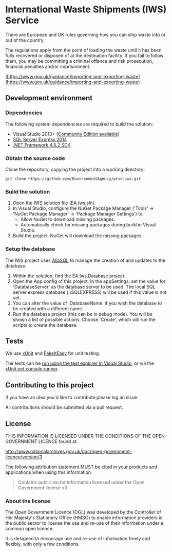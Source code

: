 # International Waste Shipments (IWS) Service

There are European and UK rules governing how you can ship waste into or out of the country.

The regulations apply from the point of loading the waste until it has been fully recovered or disposed of at the destination facility. If you fail to follow them, you may be committing a criminal offence and risk prosecution, financial penalties and/or imprisonment.

[https://www.gov.uk/guidance/importing-and-exporting-waste](https://www.gov.uk/guidance/importing-and-exporting-waste)

## Development environment

### Dependencies

The following system dependencies are required to build the solution:

* Visual Studio 2013+ ([Community Edition available](https://www.visualstudio.com/en-us/products/visual-studio-community-vs.aspx))
* [SQL Server Express 2014](https://www.microsoft.com/en-gb/server-cloud/products/sql-server-editions/sql-server-express.aspx)
* [.NET Framework 4.5.2 SDK](https://www.microsoft.com/en-gb/download/details.aspx?id=42637)

### Obtain the source code

Clone the repository, copying the project into a working directory:

    git clone https://github.com/EnvironmentAgency/prsd-iws.git
    
### Build the solution

1. Open the IWS solution file (EA.Iws.sln).
2. In Visual Studio, configure the NuGet Package Manager ('Tools' -> 'NuGet Package Manager' -> 'Package Manager Settings') to:
   * Allow NuGet to download missing packages.
   * Automatically check for missing packages during build in Visual Studio.
3. Build the project. NuGet will download the missing packages.

<!-- End of list -->

### Setup the database

The IWS project uses [AliaSQL](https://github.com/ClearMeasure/AliaSQL) to manage the creation of and updates to the database.

1. Within the solution, find the EA.Iws.Database project.
2. Open the App.config of this project. In the appSettings, set the value for 'DatabaseServer' as the database server to be used. The local SQL server express database (.\SQLEXPRESS) will be used if this value is not set.
3. You can alter the value of 'DatabaseName' if you wish the database to be created with a different name.
4. Run the database project (this can be in debug mode). You will be shown a list of possible actions. Choose 'Create', which will run the scripts to create the database.

<!-- End of list -->

## Tests
We use [xUnit](https://github.com/xunit/xunit) and [FakeItEasy](https://github.com/FakeItEasy/FakeItEasy) for unit testing.

The tests can be [run using the test explorer in Visual Studio](https://xunit.github.io/docs/getting-started-desktop.html#run-tests-visualstudio), or via the [xUnit.net console runner](https://xunit.github.io/docs/getting-started-desktop.html#run-tests).

## Contributing to this project

If you have an idea you'd like to contribute please log an issue.

All contributions should be submitted via a pull request.

## License

THIS INFORMATION IS LICENSED UNDER THE CONDITIONS OF THE OPEN GOVERNMENT LICENCE found at:

http://www.nationalarchives.gov.uk/doc/open-government-licence/version/3

The following attribution statement MUST be cited in your products and applications when using this information.

> Contains public sector information licensed under the Open Government license v3

### About the license

The Open Government Licence (OGL) was developed by the Controller of Her Majesty's Stationery Office (HMSO) to enable information providers in the public sector to license the use and re-use of their information under a common open licence.

It is designed to encourage use and re-use of information freely and flexibly, with only a few conditions.